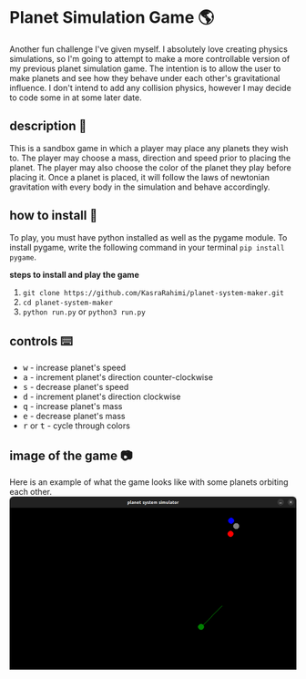 # Planet Simulation Game :earth_americas:
Another fun challenge I've given myself. I absolutely love creating physics simulations, so I'm going to attempt to make a more controllable version of my previous planet simulation game. The intention is to allow the user to make planets and see how they behave under each other's gravitational influence. I don't intend to add any collision physics, however I may decide to code some in at some later date.

## description :book:
This is a sandbox game in which a player may place any planets they wish to. The player may choose a mass, direction and speed prior to placing the planet. The player may also choose the color of the planet they play before placing it. Once a planet is placed, it will follow the laws of newtonian gravitation with every body in the simulation and behave accordingly.

## how to install :floppy_disk:
To play, you must have python installed as well as the pygame module. To install pygame, write the following command in your terminal ``pip install pygame``.

__steps to install and play the game__
1. ``git clone https://github.com/KasraRahimi/planet-system-maker.git``
2. ``cd planet-system-maker``
3. ``python run.py`` or ``python3 run.py``

## controls :keyboard:
* <kbd>w</kbd> - increase planet's speed
* <kbd>a</kbd> - increment planet's direction counter-clockwise
* <kbd>s</kbd> - decrease planet's speed
* <kbd>d</kbd> - increment planet's direction clockwise
* <kbd>q</kbd> - increase planet's mass
* <kbd>e</kbd> - decrease planet's mass
* <kbd>r</kbd> or <kbd>t</kbd> - cycle through colors

## image of the game :camera:
Here is an example of what the game looks like with some planets orbiting each other.
![screenshot of the game](screenshot.png)
